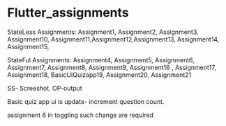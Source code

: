 # Flutter_assignments


StateLess Assignments: Assignment1, Assignment2, Assignment3, Assignment10, Assignment11,Assignment12,Assignment13, Assignment14, Assignment15,


StateFul Assignments: Assignment4, Assignment5, Assignment6, Assignment7, Assignment8, Assignment9, Assignment16 , Assignment17, Assignment18, BasicUIQuizapp19, Assignment20, Assignment21

SS- Screeshot.
OP-output

Basic quiz app ui is update- increment question count.


assignment 6  in toggling such change are required


